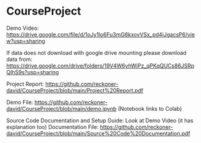 # CourseProject

Demo Video: https://drive.google.com/file/d/1oJy1Io6Fu3mG6kxovVSx_pd4jJgacsP6/view?usp=sharing

If data does not download with google drive mounting please download data from: https://drive.google.com/drive/folders/19V4W6yhWjPz_qPKqQUCs86JSRpQIhS9s?usp=sharing


Project Report: https://github.com/reckoner-david/CourseProject/blob/main/Project%20Report.pdf

Demo File: https://github.com/reckoner-david/CourseProject/blob/main/demo.ipynb
(Notebook links to Colab)

Source Code Documentation and Setup Guide: 
  Look at Demo Video (it has explanation too)
  Documentation File: https://github.com/reckoner-david/CourseProject/blob/main/Source%20Code%20Documentation.pdf

